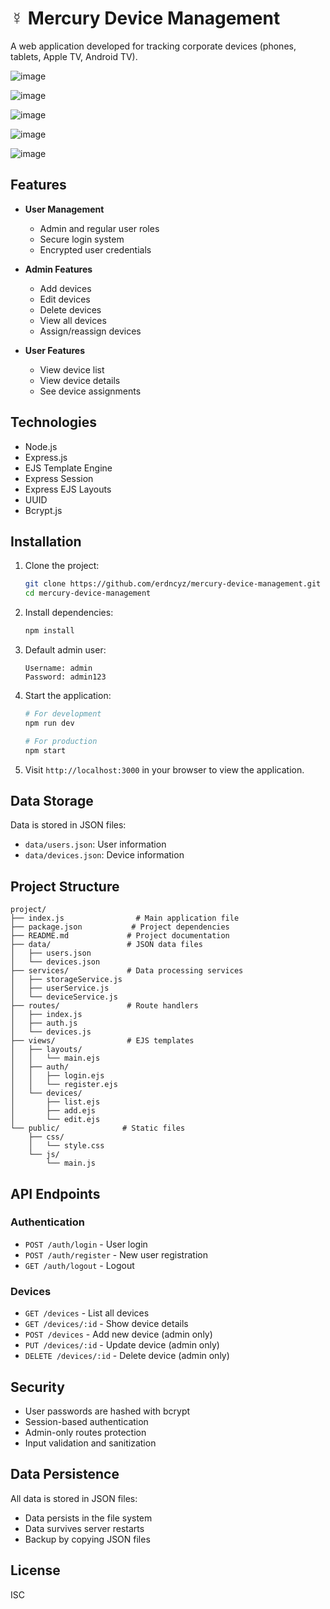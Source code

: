 # ☿ Mercury Device Management

A web application developed for tracking corporate devices (phones, tablets, Apple TV, Android TV).

![image](https://github.com/user-attachments/assets/c0346fb8-26ad-4583-bf2d-7076a212ea9f)

![image](https://github.com/user-attachments/assets/8fc57a8d-1712-4efa-98be-b307a5322944)

![image](https://github.com/user-attachments/assets/09e67555-94e2-4257-9ee6-edfe1f2d7250)

![image](https://github.com/user-attachments/assets/75ca8cc0-1c6b-4a18-a4c9-b96bd76db6e8)

![image](https://github.com/user-attachments/assets/bf803759-a199-40bc-8d18-29e9e3fe206c)


## Features

- **User Management**
  - Admin and regular user roles
  - Secure login system
  - Encrypted user credentials

- **Admin Features**
  - Add devices
  - Edit devices
  - Delete devices
  - View all devices
  - Assign/reassign devices

- **User Features**
  - View device list
  - View device details
  - See device assignments

## Technologies

- Node.js
- Express.js
- EJS Template Engine
- Express Session
- Express EJS Layouts
- UUID
- Bcrypt.js

## Installation

1. Clone the project:
   ```bash
   git clone https://github.com/erdncyz/mercury-device-management.git
   cd mercury-device-management
   ```

2. Install dependencies:
   ```bash
   npm install
   ```

3. Default admin user:
   ```
   Username: admin
   Password: admin123
   ```

4. Start the application:
   ```bash
   # For development
   npm run dev

   # For production
   npm start
   ```

5. Visit `http://localhost:3000` in your browser to view the application.

## Data Storage

Data is stored in JSON files:
- `data/users.json`: User information
- `data/devices.json`: Device information

## Project Structure

```
project/
├── index.js                # Main application file
├── package.json           # Project dependencies
├── README.md             # Project documentation
├── data/                 # JSON data files
│   ├── users.json
│   └── devices.json
├── services/             # Data processing services
│   ├── storageService.js
│   ├── userService.js
│   └── deviceService.js
├── routes/               # Route handlers
│   ├── index.js
│   ├── auth.js
│   └── devices.js
├── views/                # EJS templates
│   ├── layouts/
│   │   └── main.ejs
│   ├── auth/
│   │   ├── login.ejs
│   │   └── register.ejs
│   └── devices/
│       ├── list.ejs
│       ├── add.ejs
│       └── edit.ejs
└── public/              # Static files
    ├── css/
    │   └── style.css
    └── js/
        └── main.js
```

## API Endpoints

### Authentication
- `POST /auth/login` - User login
- `POST /auth/register` - New user registration
- `GET /auth/logout` - Logout

### Devices
- `GET /devices` - List all devices
- `GET /devices/:id` - Show device details
- `POST /devices` - Add new device (admin only)
- `PUT /devices/:id` - Update device (admin only)
- `DELETE /devices/:id` - Delete device (admin only)

## Security

- User passwords are hashed with bcrypt
- Session-based authentication
- Admin-only routes protection
- Input validation and sanitization

## Data Persistence

All data is stored in JSON files:
- Data persists in the file system
- Data survives server restarts
- Backup by copying JSON files

## License

ISC
